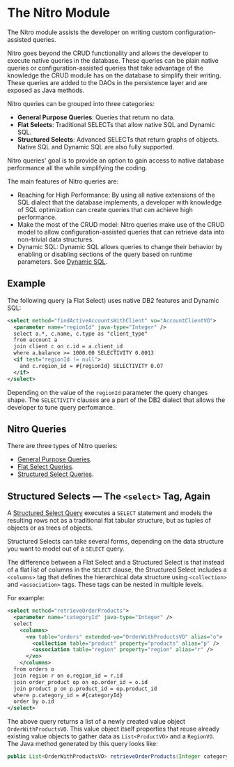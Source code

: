 # The Nitro Module

The Nitro module assists the developer on writing custom configuration-assisted queries.

Nitro goes beyond the CRUD functionality and allows the developer to execute native queries in the database.
These queries can be plain native queries or configuration-assisted queries that take advantage of the knowledge
the CRUD module has on the database to simplify their writing. These queries are added to the DAOs in the
persistence layer and are exposed as Java methods.

Nitro queries can be grouped into three categories:

- **General Purpose Queries**: Queries that return no data.
- **Flat Selects**: Traditional SELECTs that allow native SQL and Dynamic SQL.
- **Structured Selects**: Advanced SELECTs that return graphs of objects. Native SQL and Dynamic SQL are also fully supported.

Nitro queries' goal is to provide an option to gain access to native database performance all the while simplifying the coding.

The main features of Nitro queries are:

- Reaching for High Performance: By using all native extensions of the SQL dialect that the database implements, a developer with knowledge of SQL
optimization can create queries that can achieve high performance.
- Make the most of the CRUD model: Nitro queries make use of the CRUD model to allow configuration-assisted  queries that
can retrieve data into non-trivial data structures.
- Dynamic SQL: Dynamic SQL allows queries to change their behavior by enabling or disabling sections of the query based on runtime parameters. 
See [Dynamic SQL](nitro-dynamic-sql.md). 


## Example

The following query (a Flat Select) uses native DB2 features and Dynamic SQL:

```xml
<select method="findActiveAccountsWithClient" vo="AccountClientVO">
  <parameter name="regionId" java-type="Integer" />
  select a.*, c.name, c.type as "client_type"
  from account a
  join client c on c.id = a.client_id
  where a.balance >= 1000.00 SELECTIVITY 0.0013 
  <if test="regionId != null">
    and c.region_id = #{regionId} SELECTIVITY 0.07
  </if>
</select>
```

Depending on the value of the `regionId` parameter the query changes shape. The `SELECTIVITY` clauses are a part of the DB2 dialect
that allows the developer to tune query perfomance.


## Nitro Queries

There are three types of Nitro queries:

- [General Purpose Queries](nitro-general-purpose.md).
- [Flat Select Queries](nitro-flat-selects.md).
- [Structured Select Queries](nitro-structured-selects.md).


## Structured Selects &mdash; The `<select>` Tag, Again

A [Structured Select Query](nitro-structured-selects.md) executes a `SELECT` statement and models the resulting rows not as a 
traditional flat tabular structure, but as tuples of objects or as trees of objects.

Structured Selects can take several forms, depending on the data structure you want to model out of a `SELECT` query.

The difference between a Flat Select and a Structured Select is that instead of a flat list of columns in the `SELECT` clause, the Structured Select 
includes a `<columns>` tag that defines the hierarchical data structure using `<collection>` and `<association>` tags. These tags can be nested in multiple levels.

For example:

```xml
<select method="retrieveOrderProducts">
  <parameter name="categoryId" java-type="Integer" />
  select
    <columns>
      <vo table="orders" extended-vo="OrderWithProductsVO" alias="o">
        <collection table="product" property="products" alias="p" />
        <association table="region" property="region" alias="r" />
      </vo>
    </columns>
  from orders o
  join region r on o.region_id = r.id
  join order_product op on op.order_id = o.id
  join product p on p.product_id = op.product_id
  where p.category_id = #{categoryId}
  order by o.id
</select>
```

The above query returns a list of a newly created value object `OrderWithProductsVO`. This value object itself properties that reuse already existing value objects to gather data as `List<ProductVO>` and a `RegionVO`. The Java method generated by this query looks like:

```java
public List<OrderWithProductsVO> retrieveOrderProducts(Integer categoryId) { ... }
```
